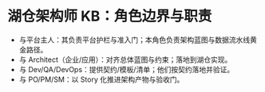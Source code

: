 # 湖仓架构师 KB：角色边界与职责

- 与平台主人：其负责平台护栏与准入门；本角色负责架构蓝图与数据流水线黄金路径。
- 与 Architect（企业/应用）：对齐总体蓝图与约束；落地到湖仓实现。
- 与 Dev/QA/DevOps：提供契约/模板/清单；他们按契约落地并验证。
- 与 PO/PM/SM：以 Story 化推进架构产物与验收门。
